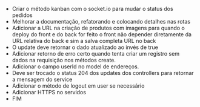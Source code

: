 - Criar o método kanban com o socket.io para mudar o status dos pedidos
- Melhorar a documentação, refatorando e colocando detalhes nas rotas
- Adicionar a URL na criação de produtos com imagens para quando o deploy do front e do back for feito o front não depender diretamente da URL relativa do back e sim a salva completa URL no back
- O update deve retornar o dado atualizado ao invés de true
- Adicionar retorno de erro certo quando tenta criar um registro sem dados na requisição nos métodos create.
- Adicionar o campo userId no model de endereços.
- Deve ser trocado o status 204 dos updates dos controllers para retornar a mensagem do service
- Adicionar o método de logout em user se necessário
- Adicionar HTTPS no servidos
- FIM 